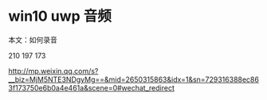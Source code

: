 # win10 uwp 音频

本文：如何录音

<!--more-->
<!-- csdn -->

210 197 173

http://mp.weixin.qq.com/s?__biz=MjM5NTE3NDgyMg==&mid=2650315863&idx=1&sn=729316388ec863f173750e6b0a4e461a&scene=0#wechat_redirect